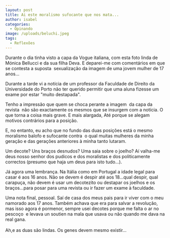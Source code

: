 ```yaml
---
layout: post
title: Ai este moralismo sufocante que nos mata...
author: isabel
categories:
  - Opinando
image: /uploads/beluchi.jpeg
tags:
  - Reflexões
---
```

Durante o dia tinha visto a capa da Vogue italiana, com esta foto linda de M&oacute;nica Bellucci e da sua filha Deva. E deparei-me com coment&aacute;rios em que se contesta a suposta&nbsp; sexualiza&ccedil;&atilde;o da imagem de uma jovem mulher de 17 anos…

Durante a tarde vi a not&iacute;cia de um professor da Faculdade de Direito da Universidade do Porto n&atilde;o ter querido permitir que uma aluna fizesse um exame por estar "muito destapada".

Tenho a impress&atilde;o que quem se choca perante a imagem&nbsp; da capa da revista&nbsp; n&atilde;o s&atilde;o exactamente os mesmos que se insurgem com a not&iacute;cia. O que torna a coisa mais grave. E mais alargada, Até porque se alegam motivos contr&aacute;rios para a posi&ccedil;&atilde;o.

E, no entanto, eu acho que no fundo das duas posi&ccedil;&otilde;es est&aacute; o mesmo moralismo balofo e sufocante contra&nbsp; o qual muitas mulheres da minha gera&ccedil;&atilde;o e das gera&ccedil;&otilde;es anteriores &agrave; minha tanto lutaram.

Um decote? Uns bra&ccedil;os desnudos? Uma saia sobre o joelho? A&iacute; valha-me deus nosso senhor dos pudicos e dos moralistas e dos politicamente correctos (presumo que haja um deus para isto tudo…).

J&aacute; agora uma lembran&ccedil;a. Na It&aacute;lia como em Portugal a idade legal para casar é aos 16 anos. N&atilde;o se devem é despir até aos 18…qual despir, qual carapu&ccedil;a, n&atilde;o devem é usar um decotezito ou destapar os joelhos e os bra&ccedil;os…para posar para uma revista ou ir fazer um exame &agrave; faculdade.

Uma nota final, pessoal. Sa&iacute; de casa dos meus pais para ir viver com o meu namorado aos 17 anos. Também achava que era para salvar a revolu&ccedil;&atilde;o, mas isso agora é pormenor, sempre usei decotes porque me falta o ar no pesco&ccedil;o&nbsp; e levava un soutien na mala que usava ou n&atilde;o quando me dava na real gana.<br><br>Ah,e as duas s&atilde;o lindas. Os genes devem mesmo existir…
